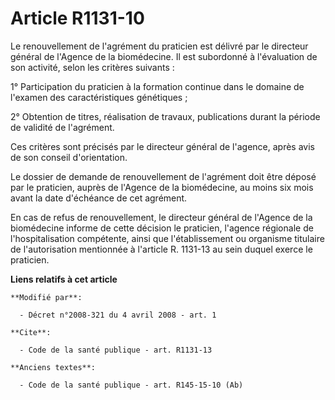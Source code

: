 # Article R1131-10

Le renouvellement de l'agrément du praticien est délivré par le directeur général de l'Agence de la biomédecine. Il est
subordonné à l'évaluation de son activité, selon les critères suivants : 

1° Participation du praticien à la formation continue dans le domaine de l'examen des caractéristiques génétiques ; 

2° Obtention de titres, réalisation de travaux, publications durant la période de validité de l'agrément. 

Ces critères sont précisés par le directeur général de l'agence, après avis de son conseil d'orientation. 

Le dossier de demande de renouvellement de l'agrément doit être déposé par le praticien, auprès de l'Agence de la
biomédecine, au moins six mois avant la date d'échéance de cet agrément. 

En cas de refus de renouvellement, le directeur général de l'Agence de la biomédecine informe de cette décision le praticien,
l'agence régionale de l'hospitalisation compétente, ainsi que l'établissement ou organisme titulaire de l'autorisation
mentionnée à l'article R. 1131-13 au sein duquel exerce le praticien.

**Liens relatifs à cet article**

	**Modifié par**:

	  - Décret n°2008-321 du 4 avril 2008 - art. 1

	**Cite**:

	  - Code de la santé publique - art. R1131-13

	**Anciens textes**:

	  - Code de la santé publique - art. R145-15-10 (Ab)
